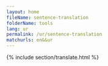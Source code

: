 ```yaml
---
layout: home
fileName: sentence-translation
folderName: tools
lang: ur
permalink: /ur/sentence-translation
matchurls: en&&ur
---
```

{% include section/translate.html %}